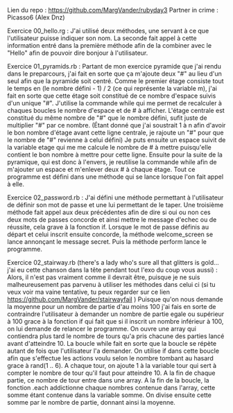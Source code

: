 Lien du repo : https://github.com/MargVander/rubyday3
Partner in crime : Picasso6 (Alex Dnz)

Exercice 00_hello.rg : J'ai utilisé deux méthodes, une servant à ce que l'utilisateur puisse indiquer son nom. La seconde fait appel à cette information entré dans la première méthode afin de la combiner avec le "Hello" afin de pouvoir dire bonjour à l'utilisateur.

Exercice 01_pyramids.rb : Partant de mon exercice pyramide que j'ai rendu dans le preparcours, j'ai fait en sorte que ça m'ajoute deux "#" au lieu d'un seul afin que la pyramide soit centré. Comme le premier étage consiste tout le temps en (le nombre défini - 1) / 2 (ce qui représente la variable m), j'ai fait en sorte que cette étage soit constitué de ce nombre d'espace suivis d'un unique "#". 
J'utilise la commande while qui me permet de recalculer à chaques boucles le nombre d'espace et de # à afficher.
L'étage centrale est constitué du même nombre de "#" que le nombre défini, sufit juste de multiplier "#" par ce nombre. (Étant donné que j'ai soustrait 1 à n afin d'avoir le bon nombre d'étage avant cette ligne centrale, je rajoute un "#" pour que le nombre de "#" revienne à celui défini)
Je puts ensuite un espace suivit de la variable etage qui me me calcule le nombre de # à mettre puisqu'elle contient le bon nombre à mettre pour cette ligne.
Ensuite pour la suite de la pyramique, qui est donc à l'envers, je reutilise la commande while afin de m'ajouter un espace et m'enlever deux # à chaque étage.
Tout ce programme est défini dans une méthode qui se lance lorsque l'on fait appel à elle.

Exercice 02_password.rb : J'ai défini une méthode permettant à l'utilisateur de définir son mot de passe et une lui permettant de le taper. Une troisième méthode fait appel aux deux précédentes afin de dire si oui ou non ces deux mots de passes concorde et ainsi mettre le message d'echec ou de réussite, cela grave à la fonction if. Lorsque le mot de passe définis au départ et celui inscrit ensuite concorde, la méthode welcome_screen se lance annonçant le message secret. Puis la méthode perform lance le programme.

Exercice 02_stairway.rb (there's a lady who's sure all that glitters is gold... j'ai eu cette chanson dans la tête pendant tout l'exo du coup vous aussi) : Alors, il n'est pas vraiment comme il devrait être, puisque je ne suis malheureusement pas parvenu à utiliser les méthodes dans celui ci (si tu veux voir ma vaine tentative, tu peux regarder sur ce lien https://github.com/MargVander/stairwayfail )
Puisque qu'on nous demande la moyenne pour un nombre de partie d'au moins 100 j'ai fais en sorte de contraindre l'utilisateur à demander un nombre de partie egale ou supérieur à 100 grace à la fonction if qui fait que si il inscrit un nombre inférieur à 100, on lui demande de relancer le programme. On ouvre une array qui contiendra plus tard le nombre de tours qu'a pris chacune des parties lancé avant d'atteindre 10. La boucle while fait en sorte que la boucle se répète autant de fois que l'utilisateur l'a demander. On utilise if dans cette boucle afin que s'effectue les actions voulu selon le nombre tombant au hasard grace à rand(1 .. 6). A chaque tour, on ajoute 1 à la variable tour qui sert à compter le nombre de tour qu'il faut pour atteindre 10. A la fin de chaque partie, ce nombre de tour entre dans une array. A la fin de la boucle, la fonction .each addictionne chaque nombres contenue dans l'array, cette somme étant contenue dans la variable somme. On divise ensuite cette somme par le nombre de partie, donnant ainsi la moyenne.